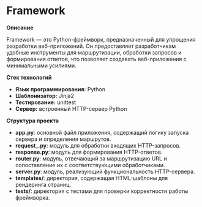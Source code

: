 # Framework

**Описание**

Framework — это Python-фреймворк, предназначенный для упрощения разработки веб-приложений. Он предоставляет разработчикам удобные инструменты для маршрутизации, обработки запросов и формирования ответов, что позволяет создавать веб-приложения с минимальными усилиями.

**Стек технологий**

- **Язык программирования:** Python
- **Шаблонизатор:** Jinja2
- **Тестирование:** unittest
- **Сервер:** встроенный HTTP-сервер Python

<b>Структура проекта</b>
- **app.py**: основной файл приложения, содержащий логику запуска сервера и определения маршрутов.
- **request_.py**: модуль для обработки входящих HTTP-запросов.
- **response.py**: модуль для формирования HTTP-ответов.
- **router.py**: модуль, отвечающий за маршрутизацию URL и сопоставление их с соответствующими обработчиками.
- **server.py**: модуль, реализующий функциональность HTTP-сервера.
- **templates/**: директория, содержащая HTML-шаблоны для рендеринга страниц.
- **tests/**: директория с тестами для проверки корректности работы фреймворка.
